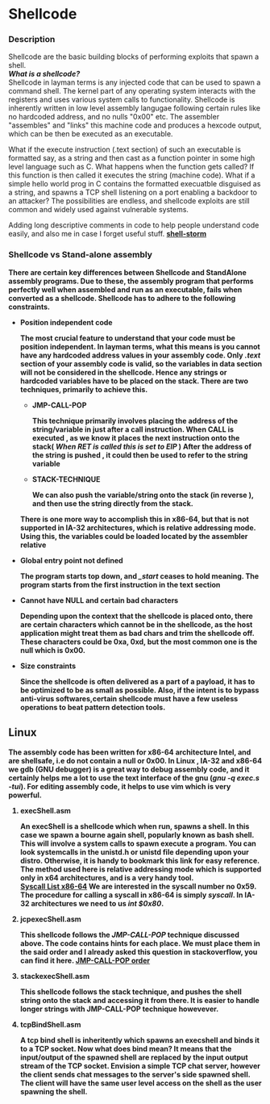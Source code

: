 # Shellcode
<h3>Description</h3>

<p>Shellcode are the basic building blocks of performing exploits that spawn a shell. </br>
<b>
<i>What is a shellcode?</i>
</b> </br>
Shellcode in layman terms is any injected code that can be used to spawn a command shell. The kernel part of any operating system interacts with the registers and uses various system calls to functionality. Shellcode is inherently written in low level assembly langugae following certain rules like no hardcoded address, and no nulls "0x00" etc. The assembler "assembles" and "links" this machine code and produces a hexcode output, which can be then be executed as an executable.

What if the execute instruction (.text section) of such an executable is formatted say, as a string and then cast as a function pointer in some high level language such as C. What happens when the function gets called? If this function is then called it executes the string (machine code). What if a simple hello world prog in C contains the formatted execuatble disguised as a string, and spawns a TCP shell listening on a port enabling a backdoor to an attacker? The possibilities are endless, and shellcode exploits are still common and widely used against vulnerable systems.

Adding long descriptive comments in code to help people understand code easily, and also me in case I forget useful stuff.
<b> <a href="http://shell-storm.org/shellcode/">shell-storm</a>

<b><link of upcoming blog></b>
</p>

<h3>Shellcode vs Stand-alone assembly</h4>
<p>
There are certain key differences between Shellcode and StandAlone assembly programs. Due to these, the assembly program that performs perfectly well when assembled and run as an executable, fails when converted as a shellcode. Shellcode has to adhere to the following constraints.
<ul>
	<li><b>Position independent code</b>
	<p>
	The most crucial feature to understand that your code must be position independent. In layman terms, what this means is you cannot have any hardcoded address values in your assembly code.
	Only <i>.text</i> section of your assembly code is valid, so the variables in data section will not be considered in the shellcode. Hence any strings or hardcoded variables have to be placed on the stack.
	There are two techniques, primarily to achieve this.
	<ul>
		  <li>
		  JMP-CALL-POP
		  </br>
		  <p>
		  This technique primarily involves placing the address of the string/variable in 
		  just after a call instruction. When CALL is executed , as we know it places the next instruction onto the stack( <i>When RET is called this is set to EIP </i>)
		  After the address of the string is pushed , it could then be used to refer to the string variable
		  </p>
		  </li>
		  <li>STACK-TECHNIQUE
		  <p>
		 	We can also push the variable/string onto the stack (in reverse ), and then use the string directly from the stack.
		  </p></li>
	</ul>
	There is one more way to accomplish this in x86-64, but that is not supported in IA-32 architectures,
	which is relative addressing mode. Using this, the variables could be loaded located by the assembler relative 

</p>
</li>
<li><b>Global entry point not defined</b>
 <p>
The program starts top down, and <i>_start</i> ceases to hold meaning. The program starts from the first instruction in the text section	
</p>
</li>
<li><b>Cannot have NULL and certain bad characters</b>
 <p>
Depending upon the context that the shellcode is placed onto, there are certain characters which cannot be in the shellcode, as the host application might treat them as bad chars and trim the shellcode off. These characters could be 0xa, 0xd, but the most common one is the null which is 0x00.
</p>
<li><b>Size constraints</b>
 <p>
Since the shellcode is often delivered as a part of a payload, it has to be optimized to be as small as possible. Also, if the intent is to bypass anti-virus softwares,certain shellcode must have a few useless operations to beat pattern detection tools.
</p>
</ul>
</p>
<h2>Linux </h3></p>
<p>The assembly code has been written for x86-64 architecture Intel, and are shellsafe, i.e do not contain a null or 0x00. In Linux , IA-32 and x86-64 we gdb (GNU debugger) is a great way to debug assembly code, and it certainly helps me a lot to use the text interface of the gnu (<i>gnu -q exec.s -tui</i>). For editing assembly code, it helps to use vim which is very powerful. 
</p>
<ol>
<li>
<b>execShell.asm</b>
<p> An execShell is a shellcode which when run, spawns a shell. In this case we spawn a bourne again shell, popularly known as 
bash shell. This will involve a system calls to spawn execute a program. You can look systemcalls in the unistd.h or unistd file depending upon your distro. Otherwise, it is handy to bookmark this link for easy reference. The method used here is relative addressing mode which is supported only in x64 architectures, and is a very handy tool. 
</br>
<a href = "http://blog.rchapman.org/posts/Linux_System_Call_Table_for_x86_64/">Syscall List x86-64</a>
We are interested in the syscall number no 0x59. The procedure for calling a syscall in x86-64 is simply <i>syscall</i>. In IA-32 architectures we need to us <i>int $0x80</i>.
</p>
</li>
<li>
	<b>jcpexecShell.asm</b>
<p> 
	This shellcode follows the <i>JMP-CALL-POP</i> technique discussed above. The code contains hints for each place. We must place them in the said order and I already asked this question in stackoverflow, you can find it here. <a href="https://stackoverflow.com/questions/47761584/avoiding-the-jmp-in-the-jmp-call-pop-technique-for-shellcode-nasm">JMP-CALL-POP order</a>
</p>
</li>
<li>
	<b>stackexecShell.asm</b>
	<p>
		This shellcode follows the stack technique, and pushes the shell string onto the stack and accessing it from there. It is easier to handle longer strings with JMP-CALL-POP technique howevever.
	</p>
</li>
<li>
	<b>
		tcpBindShell.asm
	</b>
	<p>
		A tcp bind shell is inheritently which spawns an execshell and binds it to a TCP socket.
		Now what does bind mean? It means that the input/output of the spawned shell are replaced by the 
		input output stream of the TCP socket. Envision a simple TCP chat server, however the client sends chat messages to the server's side spawned shell. The client will have the same user level access on the shell as the user spawning the shell.
	</p>
</li>
</ol>
